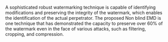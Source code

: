 A sophisticated robust watermarking technique is capable of identifying modifications and preserving the integrity of the watermark, which enables the identification of the actual perpetrator. The proposed Non blind EMD is one technique that has demonstrated the capacity to preserve over 60% of the watermark even in the face of various attacks, such as filtering, cropping, and compression.
